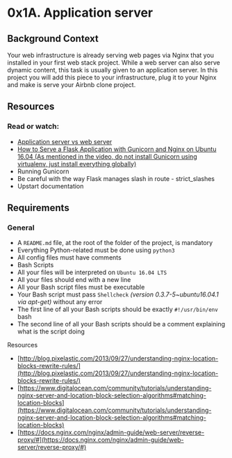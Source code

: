 # 0x1A. Application server
## Background Context

Your web infrastructure is already serving web pages via Nginx that you installed in your first web stack project. While a web server can also serve dynamic content, this task is usually given to an application server. In this project you will add this piece to your infrastructure, plug it to your Nginx and make is serve your Airbnb clone project.

## Resources
### Read or watch:

- [Application server vs web server](https://www.nginx.com/resources/glossary/application-server-vs-web-server/)
- [How to Serve a Flask Application with Gunicorn and Nginx on Ubuntu 16.04 (As mentioned in the video, do not install Gunicorn using virtualenv, just install everything globally)](https://www.digitalocean.com/community/tutorials/how-to-serve-flask-applications-with-gunicorn-and-nginx-on-ubuntu-16-04)
- Running Gunicorn
- Be careful with the way Flask manages slash in route - strict_slashes
- Upstart documentation

## Requirements
### General
- A `README.md` file, at the root of the folder of the project, is mandatory
- Everything Python-related must be done using `python3`
- All config files must have comments
- Bash Scripts
- All your files will be interpreted on `Ubuntu 16.04 LTS`
- All your files should end with a new line
- All your Bash script files must be executable
- Your Bash script must pass `Shellcheck` *(version 0.3.7-5~ubuntu16.04.1 via apt-get)* without any error
- The first line of all your Bash scripts should be exactly `#!/usr/bin/env` bash
- The second line of all your Bash scripts should be a comment explaining what is the script doing

Resources
- [http://blog.pixelastic.com/2013/09/27/understanding-nginx-location-blocks-rewrite-rules/](http://blog.pixelastic.com/2013/09/27/understanding-nginx-location-blocks-rewrite-rules/)
- [https://www.digitalocean.com/community/tutorials/understanding-nginx-server-and-location-block-selection-algorithms#matching-location-blocks](https://www.digitalocean.com/community/tutorials/understanding-nginx-server-and-location-block-selection-algorithms#matching-location-blocks)
- [https://docs.nginx.com/nginx/admin-guide/web-server/reverse-proxy/#](https://docs.nginx.com/nginx/admin-guide/web-server/reverse-proxy/#)
